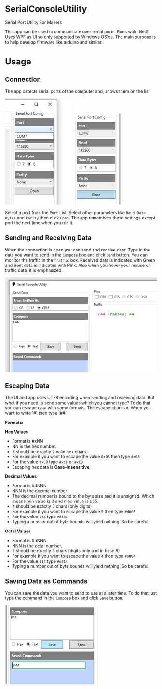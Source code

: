 # SerialConsoleUtility
Serial Port Utility For Makers

This app can be used to communicate over serial ports. Runs with .Net5. Uses WPF as UI so only supported by Windows OS'es. The main purpose is to help develop firmware like arduino and similar. 

# Usage
## Connection
The app detects serial ports of the computer and, shows them on the list.

![Connection](https://raw.githubusercontent.com/mgulsoy/SerialConsoleUtility/master/readme_content/connection.jpg) ![Connected](https://raw.githubusercontent.com/mgulsoy/SerialConsoleUtility/master/readme_content/connected.jpg)

Select a port from the `Port` List. Select other parameters like `Baud`, `Data Bytes` and `Parity` then click `Open`. The app remembers these settings except port the next time when you run it.

## Sending and Receiving Data
When the connection is open you can send and receive data. Type in the data you want to send in the `Compose` box and click `Send` button. You can monitor the traffic in the `Traffic` box. Received data is indicated with Green and Sent data is indicated with Pink. Also when you hover your mouse on traffic data, it is emphasized. 

![Compose and send](https://raw.githubusercontent.com/mgulsoy/SerialConsoleUtility/master/readme_content/compose_and_send.jpg)

## Escaping Data
The UI and app uses UTF8 encoding when sending and receiving data. But what if you need to send some values which you cannot type? To do that you can escape data with some formats. The escape char is `#`. When you want to write '#' then type '##'

**Formats:**

**Hex Values**
  *  Format is #xNN
  *  NN is the hex number.
  *  It should be exactly 2 valid hex chars.
  *  For example if you want to escape the value `0x03` then type `#x03`
  *  For the value `0xC8` type `#xc8` or `#xC8` 
  *  Escaping hex data is **Case-Insensitive**.

**Decimal Values**
  *  Format is #dNNN
  *  NNN is the decimal number. 
  *  The decimal number is bound to the byte size and it is unsigned. Which means min value is 0 and max value is 255.
  *  It should be exactly 3 chars (only digits)
  *  For example if you want to escape the value `5` then type `#d005`
  *  For the value `134` type `#d134`
  *  Typing a number out of byte bounds will yield nothing! So be careful.

**Octal Values**
  *  Format is #oNNN
  *  NNN is the octal number.
  *  It should be exactly 3 chars (digits only and in base 8)
  *  For example if you want to escape the value `4` then type `#o004`
  *  For the value `314` type `#o314`
  *  Typing a number out of byte bounds will yield nothing! So be careful.

## Saving Data as Commands
You can save the data you want to send to use at a later time. To do that just type the command in the `Compose` box and click `Save` button.

![Save Commands](https://raw.githubusercontent.com/mgulsoy/SerialConsoleUtility/master/readme_content/save_command.jpg)



